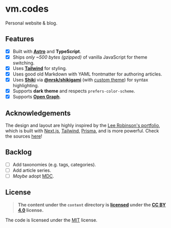# vm.codes

Personal website &amp; blog.

## Features

- [x] Built with **[Astro]** and **TypeScript**.
- [x] Ships _only ~500 bytes (gzipped)_ of vanilla JavaScript for theme switching.
- [x] Uses **[Tailwind]** for styling.
- [x] Uses good old Markdown with YAML frontmatter for authoring articles.
- [x] Uses **[Shiki]** via **[@nrsk/shikigami]** (with [custom theme][custom-theme]) for syntax highlighting.
- [x] Supports **dark theme** and respects `prefers-color-scheme`.
- [x] Supports **[Open Graph][open-graph]**.

## Acknowledgements

The design and layout are highly inspired by the [Lee Robinson's portfolio][leerob], which is built with [Next.js][next-js], [Tailwind], [Prisma], and is more powerful. Check the sources [here][leerob-gh]!

## Backlog

- [ ] Add taxonomies (e.g. tags, categories).
- [ ] Add article series.
- [ ] _Maybe_ adopt [MDC].

## License

> **The content under the `content` directory is [licensed](LICENSE-CONTENT) under the [CC BY 4.0][cc-by-license] license.**

The code is licensed under the [MIT](LICENSE) license.

[Astro]: https://astro.build
[Tailwind]: https://tailwindcss.com
[Shiki]: https://github.com/shikijs/shiki
[custom-theme]: src/syntax/norskeld.json
[open-graph]: https://ogp.me
[@nrsk/shikigami]: https://github.com/norskeld/shikigami
[ackee]: https://ackee.electerious.com
[MDC]: https://content.nuxtjs.org/guide/writing/mdc
[cc-by-license]: https://choosealicense.com/licenses/cc-by-4.0/
[leerob]: https://leerob.io
[leerob-gh]: https://github.com/leerob/leerob.io
[next-js]: https://nextjs.org
[prisma]: https://prisma.io
